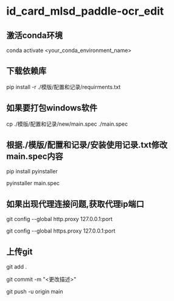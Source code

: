 # id_card_mlsd_paddle-ocr_edit

## 激活conda环境

conda activate <your_conda_environment_name>

## 下载依赖库

pip install -r ./模版/配置和记录/requirments.txt

## 如果要打包windows软件

cp ./模版/配置和记录/new/main.spec ./main.spec

## 根据./模版/配置和记录/安装使用记录.txt修改main.spec内容

pip install pyinstaller

pyinstaller main.spec

## 如果出现代理连接问题,获取代理ip端口

git config --global http.proxy 127.0.0.1:port

git config --global https.proxy 127.0.0.1:port

## 上传git

git add .

git commit -m "<更改描述>"

git push -u origin main